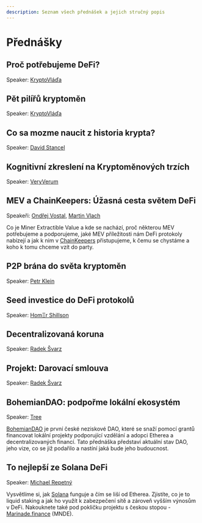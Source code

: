 ```yaml
---
description: Seznam všech přednášek a jejich stručný popis
---
```


# Přednášky

## Proč potřebujeme DeFi?

Speaker: [KryptoVláďa](../speakeri.md#kryptovlada)

## Pět pilířů kryptoměn

Speaker: [KryptoVláďa](../speakeri.md#kryptovlada)

## Co sa mozme naucit z historia krypta?

Speaker: [David Stancel](../speakeri.md#david-stancel)

## Kognitivní zkreslení na Kryptoměnových trzích

Speaker: [VeryVerum](../speakeri.md#veryverum)

## MEV a ChainKeepers: Úžasná cesta světem DeFi

Speakeři: [Ondřej Vostal](../speakeri.md#ondrej-vostal), [Martin Vlach](../speakeri.md#martin-vlach)

Co je Miner Extractible Value a kde se nachází, proč některou MEV potřebujeme a podporujeme, jaké MEV příležitosti nám DeFi protokoly nabízejí a jak k nim v [ChainKeepers](https://www.chainkeepers.io/) přistupujeme, k čemu se chystáme a koho k tomu chceme vzít do party.

## P2P brána do světa kryptoměn

Speaker: [Petr Klein](../speakeri.md#petr-klein)

## **Seed investice do DeFi protokolů**

Speaker: [HomΞr Shillson](../speakeri.md#homksr-shillson)

## Decentralizovaná koruna

Speaker: [Radek Švarz](../speakeri.md#radek-svarz)

## Projekt: Darovací smlouva

Speaker: [Radek Švarz](../speakeri.md#radek-svarz)

## BohemianDAO: podpořme lokální ekosystém

Speaker: [Tree](../speakeri.md#tree)

[BohemianDAO](http://bohemiandao.cz/) je první české neziskové DAO, které se snaží pomocí grantů financovat lokální projekty podporující vzdělání a adopci Etherea a decentralizovaných financí. Tato přednáška představí aktuální stav DAO, jeho vize, co se již podařilo a nastíní jaká bude jeho budoucnost.

## To nejlepší ze Solana DeFi

Speaker: [Michael Repetný](../speakeri.md#michael-repetny)

Vysvětlíme si, jak [Solana](https://solana.com/) funguje a čím se liší od Etherea. Zjistíte, co je to liquid staking a jak ho využít k zabezpečení sítě a zároveň vyšším výnosům v DeFi. Nakouknete také pod pokličku projektu s českou stopou - [Marinade.finance](https://marinade.finance/) \(MNDE\).

